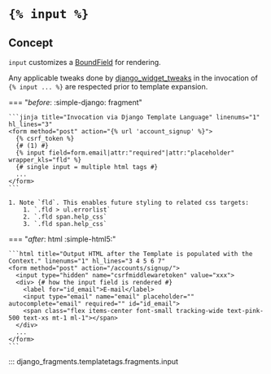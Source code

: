 # `{% input %}`

## Concept

`input` customizes a [BoundField](https://docs.djangoproject.com/en/dev/ref/forms/api/#bound-and-unbound-forms) for rendering.

Any applicable tweaks done by [django_widget_tweaks](https://github.com/jazzband/django-widget-tweaks) in the invocation of `{% input ... %}` are respected prior to template expansion.

=== "_before_: :simple-django: fragment"

    ```jinja title="Invocation via Django Template Language" linenums="1" hl_lines="3"
    <form method="post" action="{% url 'account_signup' %}">
      {% csrf_token %}
      {# (1) #}
      {% input field=form.email|attr:"required"|attr:"placeholder" wrapper_kls="fld" %}
      {# single input = multiple html tags #}
      ...
    </form>
    ```

    1. Note `fld`. This enables future styling to related css targets:
        1. `.fld > ul.errorlist`
        2. `.fld span.help_css`
        3. `.fld span.help_css`

=== "_after_: html :simple-html5:"

    ```html title="Output HTML after the Template is populated with the Context." linenums="1" hl_lines="3 4 5 6 7"
    <form method="post" action="/accounts/signup/">
      <input type="hidden" name="csrfmiddlewaretoken" value="xxx">
      <div> {# how the input field is rendered #}
        <label for="id_email">E-mail</label>
        <input type="email" name="email" placeholder="" autocomplete="email" required="" id="id_email">
        <span class="flex items-center font-small tracking-wide text-pink-500 text-xs mt-1 ml-1"></span>
      </div>
      ...
    </form>
    ```

::: django_fragments.templatetags.fragments.input
